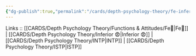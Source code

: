 ```yaml
---
{"dg-publish":true,"permalink":"/cards/depth-psychology-theory/fe-inferior/","created":"2023-01-05T12:03:48.562+01:00","updated":"2023-04-20T21:44:43.213+02:00"}
---
```


Links :: [[CARDS/Depth Psychology Theory/Functions & Attitudes/Fe💉\|Fe💉]] | [[CARDS/Depth Psychology Theory/Inferior 😨\|Inferior 😨]]  |[[CARDS/Depth Psychology Theory/INTP\|INTP]]  | [[CARDS/Depth Psychology Theory/ISTP\|ISTP]]

